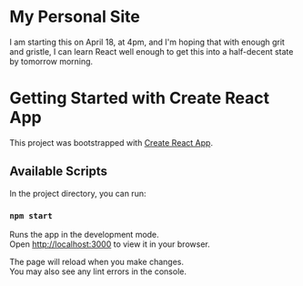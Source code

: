 # My Personal Site

I am starting this on April 18, at 4pm, and I'm hoping that with enough grit 
and gristle, I can learn React well enough to get this into a half-decent 
state by tomorrow morning.


# Getting Started with Create React App

This project was bootstrapped with [Create React App](https://github.com/facebook/create-react-app).

## Available Scripts

In the project directory, you can run:

### `npm start`

Runs the app in the development mode.\
Open [http://localhost:3000](http://localhost:3000) to view it in your browser.

The page will reload when you make changes.\
You may also see any lint errors in the console.